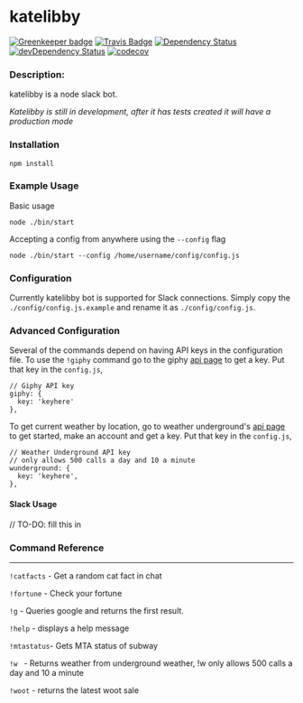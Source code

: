 katelibby
=========

[![Greenkeeper badge](https://badges.greenkeeper.io/wh-iterabb-it/katelibby.svg)](https://greenkeeper.io/)
[![Travis Badge](https://travis-ci.org/wh-iterabb-it/katelibby.svg?branch=development)](https://travis-ci.org/wh-iterabb-it/katelibby)
[![Dependency Status](https://img.shields.io/david/wh-iterabb-it/katelibby.svg?style=flat)](https://david-dm.org/wh-iterabb-it/katelibby#info=Dependencies)
[![devDependency Status](https://img.shields.io/david/dev/wh-iterabb-it/katelibby.svg?style=flat)](https://david-dm.org/wh-iterabb-it/katelibby#info=devDependencies)
[![codecov](https://codecov.io/gh/wh-iterabb-it/katelibby/branch/development/graph/badge.svg)](https://codecov.io/gh/wh-iterabb-it/katelibby)


### Description:

katelibby is a node slack bot.

*Katelibby is still in development, after it has tests created it will have a production mode*

### Installation

```
npm install
```

### Example Usage

Basic usage
```
node ./bin/start
```

Accepting a config from anywhere using the `--config` flag
```
node ./bin/start --config /home/username/config/config.js
```

### Configuration

Currently katelibby bot is supported for Slack connections.
Simply copy the `./config/config.js.example` and rename it as `./config/config.js`.

### Advanced Configuration

Several of the commands depend on having API keys in the configuration file.
To use the `!giphy` command go to the giphy [api page](https://api.giphy.com/) to get a key.
Put that key in the `config.js`,
```
// Giphy API key
giphy: {
  key: 'keyhere'
},
```

To get current weather by location, go to weather underground's [api page](https://www.wunderground.com/weather/api/) to get started, make an account and get a key.
Put that key in the `config.js`,

```  
// Weather Underground API key
// only allows 500 calls a day and 10 a minute
wunderground: {
  key: 'keyhere',
},
```

#### Slack Usage

// TO-DO: fill this in

### Command Reference
---

`!catfacts`  - Get a random cat fact in chat

`!fortune`  - Check your fortune

`!g`        - Queries google and returns the first result.

`!help`     - displays a help message

`!mtastatus`- Gets MTA status of subway

`!w `       - Returns weather from underground weather,  !w only allows 500 calls a day and 10 a minute

`!woot`     - returns the latest woot sale
